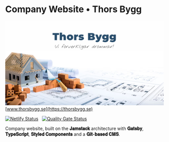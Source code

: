 # Company Website • Thors Bygg

[![](./static/banner.png)](https://thorsbygg.se)
[www.thorsbygg.se](https://thorsbygg.se)

[![Netlify Status](https://api.netlify.com/api/v1/badges/29afc317-9947-4d45-b536-0992875375d7/deploy-status)](https://app.netlify.com/sites/thorsbygg/deploys) &nbsp; [![Quality Gate Status](https://sonarcloud.io/api/project_badges/measure?project=WilliamOfSweden_thorsbygg.se&metric=alert_status)](https://sonarcloud.io/summary/new_code?id=WilliamOfSweden_thorsbygg.se)

Company website, built on the **𝐉𝐚𝐦𝐬𝐭𝐚𝐜𝐤** architecture with **𝐆𝐚𝐭𝐬𝐛𝐲**, **𝐓𝐲𝐩𝐞𝐒𝐜𝐫𝐢𝐩𝐭**, **𝐒𝐭𝐲𝐥𝐞𝐝 𝐂𝐨𝐦𝐩𝐨𝐧𝐞𝐧𝐭𝐬** and a **𝐆𝐢𝐭-𝐛𝐚𝐬𝐞𝐝 𝐂𝐌𝐒**.
